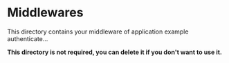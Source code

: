 # Middlewares

This directory contains your middleware of application example authenticate...

**This directory is not required, you can delete it if you don't want to use it.**
